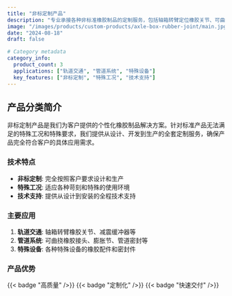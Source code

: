 ```yaml
---
title: "非标定制产品"
description: "专业承接各种非标准橡胶制品的定制服务，包括轴箱转臂定位橡胶关节、可曲挠橡胶接头、非金属膨胀节等特殊工况用橡胶制品"
image: "/images/products/custom-products/axle-box-rubber-joint/main.jpg"
date: "2024-08-18"
draft: false

# Category metadata
category_info:
  product_count: 3
  applications: ["轨道交通", "管道系统", "特殊设备"]
  key_features: ["非标定制", "特殊工况", "技术支持"]
---
```


## 产品分类简介

非标定制产品是我们为客户提供的个性化橡胶制品解决方案。针对标准产品无法满足的特殊工况和特殊要求，我们提供从设计、开发到生产的全套定制服务，确保产品完全符合客户的具体应用需求。

### 技术特点

- **非标定制**: 完全按照客户要求设计和生产
- **特殊工况**: 适应各种苛刻和特殊的使用环境
- **技术支持**: 提供从设计到安装的全程技术支持

### 主要应用

1. **轨道交通**: 轴箱转臂橡胶关节、减震缓冲器等
2. **管道系统**: 可曲挠橡胶接头、膨胀节、管道密封等
3. **特殊设备**: 各种特殊设备的橡胶配件和密封件

### 产品优势

{{< badge "高质量" />}} {{< badge "定制化" />}} {{< badge "快速交付" />}}
